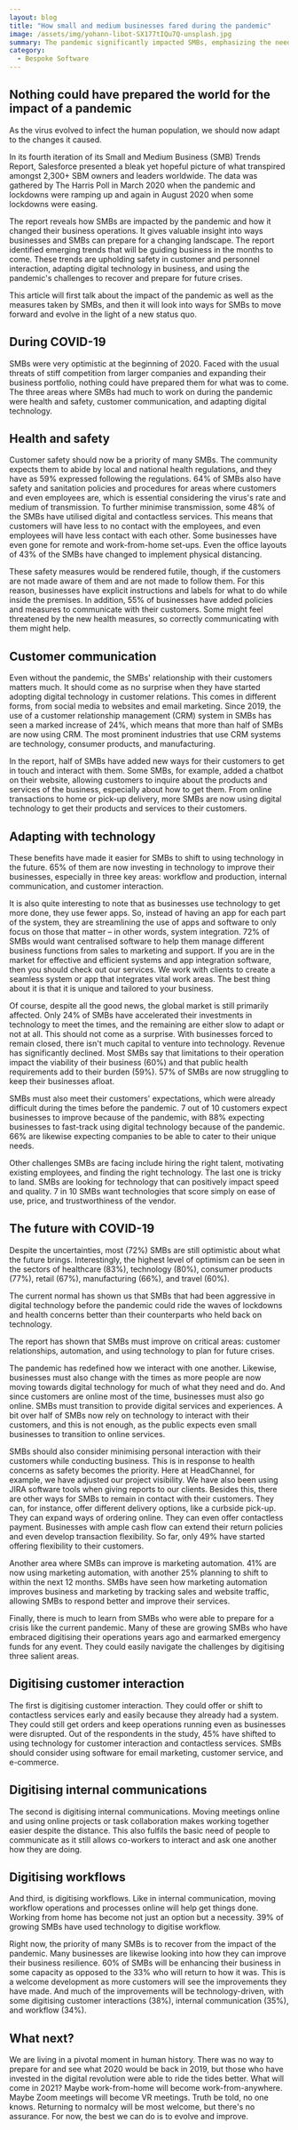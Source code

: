 ```yaml
---
layout: blog
title: "How small and medium businesses fared during the pandemic"
image: /assets/img/yohann-libot-SX177tIQu7Q-unsplash.jpg
summary: The pandemic significantly impacted SMBs, emphasizing the need for health, safety, and digital technology adoption. Salesforce's report shows SMBs resilient through technology, highlighting the importance of digital customer engagement and internal communication. Despite challenges, SMBs are optimistic, with a digital-forward approach key to future success.
category:
  - Bespoke Software
---
```

## Nothing could have prepared the world for the impact of a pandemic
As the virus evolved to infect the human population, we should now adapt to the changes it caused.

In its fourth iteration of its Small and Medium Business (SMB) Trends Report, Salesforce presented a bleak yet hopeful picture of what transpired amongst 2,300+ SBM owners and leaders worldwide. The data was gathered by The Harris Poll in March 2020 when the pandemic and lockdowns were ramping up and again in August 2020 when some lockdowns were easing.

The report reveals how SMBs are impacted by the pandemic and how it changed their business operations. It gives valuable insight into ways businesses and SMBs can prepare for a changing landscape. The report identified emerging trends that will be guiding business in the months to come. These trends are upholding safety in customer and personnel interaction, adapting digital technology in business, and using the pandemic's challenges to recover and prepare for future crises.

This article will first talk about the impact of the pandemic as well as the measures taken by SMBs, and then it will look into ways for SMBs to move forward and evolve in the light of a new status quo.

## During COVID-19
SMBs were very optimistic at the beginning of 2020. Faced with the usual threats of stiff competition from larger companies and expanding their business portfolio, nothing could have prepared them for what was to come. The three areas where SMBs had much to work on during the pandemic were health and safety, customer communication, and adapting digital technology.

## Health and safety
Customer safety should now be a priority of many SMBs. The community expects them to abide by local and national health regulations, and they have as 59% expressed following the regulations. 64% of SMBs also have safety and sanitation policies and procedures for areas where customers and even employees are, which is essential considering the virus's rate and medium of transmission. To further minimise transmission, some 48% of the SMBs have utilised digital and contactless services. This means that customers will have less to no contact with the employees, and even employees will have less contact with each other. Some businesses have even gone for remote and work-from-home set-ups. Even the office layouts of 43% of the SMBs have changed to implement physical distancing.

These safety measures would be rendered futile, though, if the customers are not made aware of them and are not made to follow them. For this reason, businesses have explicit instructions and labels for what to do while inside the premises. In addition, 55% of businesses have added policies and measures to communicate with their customers. Some might feel threatened by the new health measures, so correctly communicating with them might help.

## Customer communication
Even without the pandemic, the SMBs' relationship with their customers matters much. It should come as no surprise when they have started adopting digital technology in customer relations. This comes in different forms, from social media to websites and email marketing. Since 2019, the use of a customer relationship management (CRM) system in SMBs has seen a marked increase of 24%, which means that more than half of SMBs are now using CRM. The most prominent industries that use CRM systems are technology, consumer products, and manufacturing.

In the report, half of SMBs have added new ways for their customers to get in touch and interact with them. Some SMBs, for example, added a chatbot on their website, allowing customers to inquire about the products and services of the business, especially about how to get them. From online transactions to home or pick-up delivery, more SMBs are now using digital technology to get their products and services to their customers.

## Adapting with technology
These benefits have made it easier for SMBs to shift to using technology in the future. 65% of them are now investing in technology to improve their businesses, especially in three key areas: workflow and production, internal communication, and customer interaction.

It is also quite interesting to note that as businesses use technology to get more done, they use fewer apps. So, instead of having an app for each part of the system, they are streamlining the use of apps and software to only focus on those that matter – in other words, system integration. 72% of SMBs would want centralised software to help them manage different business functions from sales to marketing and support. If you are in the market for effective and efficient systems and app integration software, then you should check out our services. We work with clients to create a seamless system or app that integrates vital work areas. The best thing about it is that it is unique and tailored to your business.

Of course, despite all the good news, the global market is still primarily affected. Only 24% of SMBs have accelerated their investments in technology to meet the times, and the remaining are either slow to adapt or not at all. This should not come as a surprise. With businesses forced to remain closed, there isn't much capital to venture into technology. Revenue has significantly declined. Most SMBs say that limitations to their operation impact the viability of their business (60%) and that public health requirements add to their burden (59%). 57% of SMBs are now struggling to keep their businesses afloat.

SMBs must also meet their customers' expectations, which were already difficult during the times before the pandemic. 7 out of 10 customers expect businesses to improve because of the pandemic, with 88% expecting businesses to fast-track using digital technology because of the pandemic. 66% are likewise expecting companies to be able to cater to their unique needs.

Other challenges SMBs are facing include hiring the right talent, motivating existing employees, and finding the right technology. The last one is tricky to land. SMBs are looking for technology that can positively impact speed and quality. 7 in 10 SMBs want technologies that score simply on ease of use, price, and trustworthiness of the vendor.

## The future with COVID-19
Despite the uncertainties, most (72%) SMBs are still optimistic about what the future brings. Interestingly, the highest level of optimism can be seen in the sectors of healthcare (83%), technology (80%), consumer products (77%), retail (67%), manufacturing (66%), and travel (60%).

The current normal has shown us that SMBs that had been aggressive in digital technology before the pandemic could ride the waves of lockdowns and health concerns better than their counterparts who held back on technology.

The report has shown that SMBs must improve on critical areas: customer relationships, automation, and using technology to plan for future crises.

The pandemic has redefined how we interact with one another. Likewise, businesses must also change with the times as more people are now moving towards digital technology for much of what they need and do. And since customers are online most of the time, businesses must also go online. SMBs must transition to provide digital services and experiences. A bit over half of SMBs now rely on technology to interact with their customers, and this is not enough, as the public expects even small businesses to transition to online services.

SMBs should also consider minimising personal interaction with their customers while conducting business. This is in response to health concerns as safety becomes the priority. Here at HeadChannel, for example, we have adjusted our project visibility. We have also been using JIRA software tools when giving reports to our clients. Besides this, there are other ways for SMBs to remain in contact with their customers. They can, for instance, offer different delivery options, like a curbside pick-up. They can expand ways of ordering online. They can even offer contactless payment. Businesses with ample cash flow can extend their return policies and even develop transaction flexibility. So far, only 49% have started offering flexibility to their customers.

Another area where SMBs can improve is marketing automation. 41% are now using marketing automation, with another 25% planning to shift to within the next 12 months. SMBs have seen how marketing automation improves business and marketing by tracking sales and website traffic, allowing SMBs to respond better and improve their services.

Finally, there is much to learn from SMBs who were able to prepare for a crisis like the current pandemic. Many of these are growing SMBs who have embraced digitising their operations years ago and earmarked emergency funds for any event. They could easily navigate the challenges by digitising three salient areas.

## Digitising customer interaction
The first is digitising customer interaction. They could offer or shift to contactless services early and easily because they already had a system. They could still get orders and keep operations running even as businesses were disrupted. Out of the respondents in the study, 45% have shifted to using technology for customer interaction and contactless services. SMBs should consider using software for email marketing, customer service, and e-commerce.

## Digitising internal communications
The second is digitising internal communications. Moving meetings online and using online projects or task collaboration makes working together easier despite the distance. This also fulfils the basic need of people to communicate as it still allows co-workers to interact and ask one another how they are doing.

## Digitising workflows
And third, is digitising workflows. Like in internal communication, moving workflow operations and processes online will help get things done. Working from home has become not just an option but a necessity. 39% of growing SMBs have used technology to digitise workflow.

Right now, the priority of many SMBs is to recover from the impact of the pandemic. Many businesses are likewise looking into how they can improve their business resilience. 60% of SMBs will be enhancing their business in some capacity as opposed to the 33% who will return to how it was. This is a welcome development as more customers will see the improvements they have made. And much of the improvements will be technology-driven, with some digitising customer interactions (38%), internal communication (35%), and workflow (34%).

## What next?
We are living in a pivotal moment in human history. There was no way to prepare for and see what 2020 would be back in 2019, but those who have invested in the digital revolution were able to ride the tides better. What will come in 2021? Maybe work-from-home will become work-from-anywhere. Maybe Zoom meetings will become VR meetings. Truth be told, no one knows. Returning to normalcy will be most welcome, but there's no assurance. For now, the best we can do is to evolve and improve.
